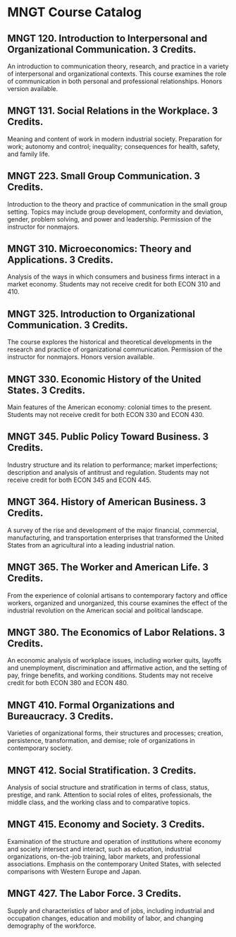 # MNGT Course Catalog

## MNGT 120. Introduction to Interpersonal and Organizational Communication. 3 Credits.

An introduction to communication theory, research, and practice in a variety of interpersonal and organizational contexts. This course examines the role of communication in both personal and professional relationships. Honors version available.

## MNGT 131. Social Relations in the Workplace. 3 Credits.

Meaning and content of work in modern industrial society. Preparation for work; autonomy and control; inequality; consequences for health, safety, and family life.

## MNGT 223. Small Group Communication. 3 Credits.

Introduction to the theory and practice of communication in the small group setting. Topics may include group development, conformity and deviation, gender, problem solving, and power and leadership. Permission of the instructor for nonmajors.

## MNGT 310. Microeconomics: Theory and Applications. 3 Credits.

Analysis of the ways in which consumers and business firms interact in a market economy. Students may not receive credit for both ECON 310 and 410.

## MNGT 325. Introduction to Organizational Communication. 3 Credits.

The course explores the historical and theoretical developments in the research and practice of organizational communication. Permission of the instructor for nonmajors. Honors version available.

## MNGT 330. Economic History of the United States. 3 Credits.

Main features of the American economy: colonial times to the present. Students may not receive credit for both ECON 330 and ECON 430.

## MNGT 345. Public Policy Toward Business. 3 Credits.

Industry structure and its relation to performance; market imperfections; description and analysis of antitrust and regulation. Students may not receive credit for both ECON 345 and ECON 445.

## MNGT 364. History of American Business. 3 Credits.

A survey of the rise and development of the major financial, commercial, manufacturing, and transportation enterprises that transformed the United States from an agricultural into a leading industrial nation.

## MNGT 365. The Worker and American Life. 3 Credits.

From the experience of colonial artisans to contemporary factory and office workers, organized and unorganized, this course examines the effect of the industrial revolution on the American social and political landscape.

## MNGT 380. The Economics of Labor Relations. 3 Credits.

An economic analysis of workplace issues, including worker quits, layoffs and unemployment, discrimination and affirmative action, and the setting of pay, fringe benefits, and working conditions. Students may not receive credit for both ECON 380 and ECON 480.

## MNGT 410. Formal Organizations and Bureaucracy. 3 Credits.

Varieties of organizational forms, their structures and processes; creation, persistence, transformation, and demise; role of organizations in contemporary society.

## MNGT 412. Social Stratification. 3 Credits.

Analysis of social structure and stratification in terms of class, status, prestige, and rank. Attention to social roles of elites, professionals, the middle class, and the working class and to comparative topics.

## MNGT 415. Economy and Society. 3 Credits.

Examination of the structure and operation of institutions where economy and society intersect and interact, such as education, industrial organizations, on-the-job training, labor markets, and professional associations. Emphasis on the contemporary United States, with selected comparisons with Western Europe and Japan.

## MNGT 427. The Labor Force. 3 Credits.

Supply and characteristics of labor and of jobs, including industrial and occupation changes, education and mobility of labor, and changing demography of the workforce.

